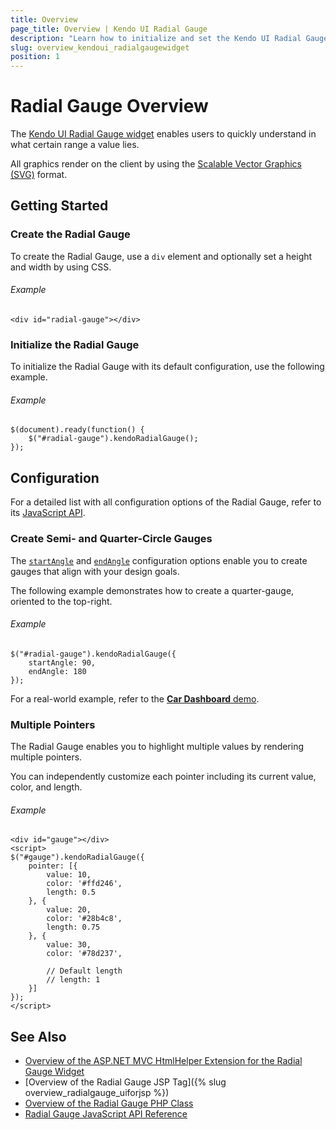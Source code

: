 ```yaml
---
title: Overview
page_title: Overview | Kendo UI Radial Gauge
description: "Learn how to initialize and set the Kendo UI Radial Gauge."
slug: overview_kendoui_radialgaugewidget
position: 1
---
```


# Radial Gauge Overview

The [Kendo UI Radial Gauge widget](http://demos.telerik.com/kendo-ui/radial-gauge/index) enables users to quickly understand in what certain range a value lies.

All graphics render on the client by using the [Scalable Vector Graphics (SVG)](https://en.wikipedia.org/wiki/Scalable_Vector_Graphics) format.

## Getting Started

### Create the Radial Gauge

To create the Radial Gauge, use a `div` element and optionally set a height and width by using CSS.

###### Example

    <div id="radial-gauge"></div>

### Initialize the Radial Gauge

To initialize the Radial Gauge with its default configuration, use the following example.

###### Example

	$(document).ready(function() {
    	$("#radial-gauge").kendoRadialGauge();
   	});

## Configuration

For a detailed list with all configuration options of the Radial Gauge, refer to its [JavaScript API](/api/dataviz/radialgauge).

### Create Semi- and Quarter-Circle Gauges

The [`startAngle`](/api/dataviz/radialgauge#scale.startAngle) and [`endAngle`](/api/dataviz/radialgauge#scale.endAngle) configuration options enable you to create gauges that align with your design goals.

The following example demonstrates how to create a quarter-gauge, oriented to the top-right.

###### Example

    $("#radial-gauge").kendoRadialGauge({
        startAngle: 90,
        endAngle: 180
    });

For a real-world example, refer to the [**Car Dashboard** demo](http://demos.telerik.com/kendo-ui/radial-gauge/car-dashboard).

### Multiple Pointers

The Radial Gauge enables you to highlight multiple values by rendering multiple pointers.

You can independently customize each pointer including its current value, color, and length.

###### Example

    <div id="gauge"></div>
    <script>
    $("#gauge").kendoRadialGauge({
        pointer: [{
            value: 10,
            color: '#ffd246',
            length: 0.5
        }, {
            value: 20,
            color: '#28b4c8',
            length: 0.75
        }, {
            value: 30,
            color: '#78d237',

            // Default length
            // length: 1
        }]
    });
    </script>

## See Also

* [Overview of the ASP.NET MVC HtmlHelper Extension for the Radial Gauge Widget](/aspnet-mvc/helpers/radialgauge/overview)
* [Overview of the Radial Gauge JSP Tag]({% slug overview_radialgauge_uiforjsp %})
* [Overview of the Radial Gauge PHP Class](/php/widgets/radialgauge/overview)
* [Radial Gauge JavaScript API Reference](/api/javascript/dataviz/ui/radialgauge)
